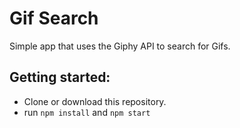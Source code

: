 # Gif Search

Simple app that uses the Giphy API to search for Gifs.

## Getting started:

* Clone or download this repository.
* run `npm install` and `npm start`


<!-- ## Technologies

This app was built with: -->

<!-- * React - Using the create-react-app module.
* Snoowrap - A Reddit API wrapper.
* React Router - For routing to comments page.
* Jest + Enzyme - For component testing. -->